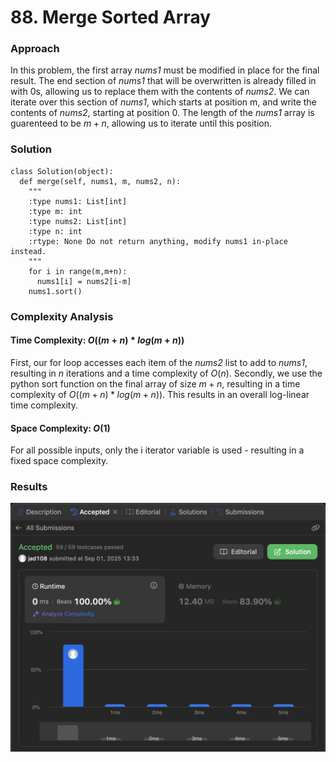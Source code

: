 # 88. Merge Sorted Array

### Approach
In this problem, the first array *nums1* must be modified in place for the final result. The end section of *nums1* that will be overwritten is already filled in with 0s, allowing us to replace them with the contents of *nums2*. We can iterate over this section of *nums1*, which starts at position m, and write the contents of *nums2*, starting at position 0. The length of the *nums1* array is guarenteed to be $m+n$, allowing us to iterate until this position. 

### Solution
```
class Solution(object):
  def merge(self, nums1, m, nums2, n):
    """
    :type nums1: List[int]
    :type m: int
    :type nums2: List[int]
    :type n: int
    :rtype: None Do not return anything, modify nums1 in-place instead.
    """
    for i in range(m,m+n):
      nums1[i] = nums2[i-m]
    nums1.sort()
```

### Complexity Analysis
#### Time Complexity: $O((m+n) * log(m+n))$
First, our for loop accesses each item of the *nums2* list to add to *nums1*, resulting in $n$ iterations and a time complexity of $O(n)$. Secondly, we use the python sort function on the final array of size $m+n$, resulting in a time complexity of $O((m+n) * log(m+n))$. This results in an overall log-linear time complexity.

#### Space Complexity: $O(1)$
For all possible inputs, only the i iterator variable is used - resulting in a fixed space complexity. 

### Results

![screenshot](/array_string/easy/88_merge_sorted_array/88_merge_sorted_array.png)
